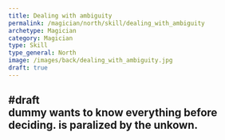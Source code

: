 ```yaml
---
title: Dealing with ambiguity
permalink: /magician/north/skill/dealing_with_ambiguity
archetype: Magician
category: Magician
type: Skill
type_general: North
image: /images/back/dealing_with_ambiguity.jpg
draft: true
---
```

#draft   
dummy wants to know everything before deciding. is paralized by the unkown.
---
